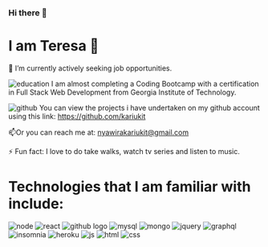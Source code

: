 ### Hi there 👋

#  I am Teresa 👋

🔭 I’m currently actively seeking job opportunities.

![education](https://user-images.githubusercontent.com/108309963/205109206-b43e4ea6-6dd7-4ab5-ada8-63d267ab5494.png)
 I am almost completing a Coding Bootcamp with a certification in Full Stack Web Development from Georgia Institute of Technology.

![github](https://user-images.githubusercontent.com/108309963/205109269-ceb50ea6-f897-4733-b334-c8aaa666ac8c.png)
You can view the projects i have undertaken on my github account using this link: https://github.com/kariukit

📫Or you can reach me at: nyawirakariukit@gmail.com

⚡ Fun fact: I love to do take walks, watch tv series and listen to music.

# Technologies that I am familiar with include:

![node](https://user-images.githubusercontent.com/108309963/205109351-cddc2915-efde-445f-bb93-af3eb97faf61.png)
![react](https://user-images.githubusercontent.com/108309963/205109352-f42c3527-9ade-45d0-bcac-90b34ebf82d9.png)
![github logo](https://user-images.githubusercontent.com/108309963/205109353-82c85e74-f241-481c-87fa-610cd16d9bfb.png)
![mysql](https://user-images.githubusercontent.com/108309963/205109354-e7ca98a6-677a-4c73-963e-7d098451419d.png)
![mongo](https://user-images.githubusercontent.com/108309963/205109355-08cd9457-f172-48af-8bf1-b0fc3e04f7a4.png)
![jquery](https://user-images.githubusercontent.com/108309963/205109356-337985c9-e60f-4713-8b4c-d3769a463129.png)
![graphql](https://user-images.githubusercontent.com/108309963/205109359-6b783221-0617-4738-8531-cff947876262.png)
![insomnia](https://user-images.githubusercontent.com/108309963/205109361-6f48afce-1d71-4ca9-aeb1-bf4b4c70c53e.png)
![heroku](https://user-images.githubusercontent.com/108309963/205109362-47ecc6e5-1ee7-49a6-862d-10d0f5b80ff6.png)
![js](https://user-images.githubusercontent.com/108309963/205109364-386c8f9e-4b90-4d8b-b476-bc33f35e2798.png)
![html](https://user-images.githubusercontent.com/108309963/205109366-ec8222fe-9f73-4766-944b-c40818e047d8.png)
![css](https://user-images.githubusercontent.com/108309963/205109367-fa29a1fa-a3c3-4516-b1ab-5d8ed62061d2.png)
